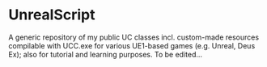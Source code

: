 # UnrealScript
A generic repository of my public UC classes incl. custom-made resources compilable with UCC.exe for various UE1-based games (e.g. Unreal, Deus Ex); also for tutorial and learning purposes.
To be edited...
